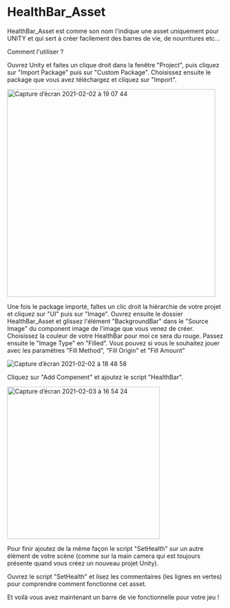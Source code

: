 # HealthBar_Asset

HealthBar_Asset est comme son nom l'indique une asset uniquement pour UNITY et qui sert à créer facilement des barres de vie, de nourritures etc...

Comment l'utiliser ?

Ouvrez Unity et faites un clique droit dans la fenêtre "Project", puis cliquez sur "Import Package" puis sur "Custom Package". Choisissez ensuite le package que vous avez téléchargez et cliquez sur "Import".

<img width="483" alt="Capture d’écran 2021-02-02 à 19 07 44" src="https://user-images.githubusercontent.com/77244944/106644348-49537d80-658b-11eb-867c-1808346f4705.png">

Une fois le package importé, faîtes un clic droit la hiérarchie de votre projet et cliquez sur "UI" puis sur "Image". Ouvrez ensuite le dossier HealthBar_Asset et glissez l'élément "BackgroundBar" dans le "Source Image" du component image de l'image que vous venez de créer. Choisissez la couleur de votre HealthBar pour moi ce sera du rouge. Passez ensuite le "Image Type" en "Filled". Vous pouvez si vous le souhaitez jouer avec les paramètres "Fill Method", "Fill Origin" et "Fill Amount" 

![Capture d’écran 2021-02-02 à 18 48 58](https://user-images.githubusercontent.com/77244944/106645263-66d51700-658c-11eb-824c-2cfac0015ae9.png)

Cliquez sur "Add Compenent" et ajoutez le script "HealthBar".

<img width="354" alt="Capture d’écran 2021-02-03 à 16 54 24" src="https://user-images.githubusercontent.com/77244944/106773003-e02e4180-6640-11eb-8092-bed7a8af127c.png">

Pour finir ajoutez de la même façon le script "SetHealth" sur un autre élément de votre scène (comme sur la main camera qui est toujours présente quand vous créez un nouveau projet Unity).

Ouvrez le script "SetHealth" et lisez les commentaires (les lignes en vertes) pour comprendre comment fonctionne cet asset.

Et voilà vous avez maintenant un barre de vie fonctionnelle pour votre jeu !
